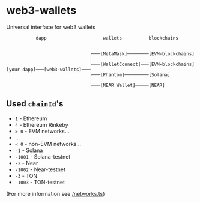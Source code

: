 # web3-wallets

Universal interface for web3 wallets

```
           dapp                     wallets          blockchains


                               ╭───[MetaMask]────────[EVM-blockchains]
                               │
                               ├───[WalletConnect]───[EVM-blockchains]
[your dapp]───[web3-wallets]───┤
                               ├───[Phantom]─────────[Solana]
                               │
                               ╰───[NEAR Wallet]─────[NEAR]

```
## Used `chainId`'s

- `1` - Ethereum
- `4` - Ethereum Rinkeby
- `> 0` - EVM networks...
- ...
- `< 0` - non-EVM networks...
- `-1` - Solana
- `-1001` - Solana-testnet
- `-2` - Near
- `-1002` - Near-testnet
- `-3` - TON
- `-1003` - TON-testnet

(For more information see [/networks.ts](/networks.ts))
